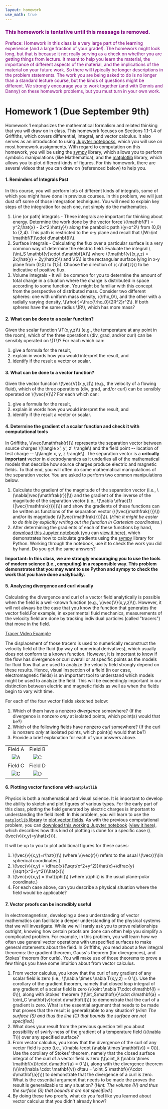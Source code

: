 ```yaml
---
layout: homework
use_math: true
---
```


<h3 style="color:purple">This homework is tentative until this message is removed.</h3>

<p style="color:purple">Preface: Homework in this class is a very large part of the learning experience (and a large fraction of your grade!). The homework might look long, but that is because it not really serving as a check on whether you are getting things from lecture. It meant to help you learn the material, the importance of different aspects of the material, and the implications of the material on your future work. So there will typically be longer descriptions in the problem statements. The work you are being asked to do is no longer than a standard lecture course, but the kinds of questions might be different. We strongly encourage you to work together (and with Dennis and Danny) on these homework problems, but you must turn in your own work.</p>

# Homework 1 (Due September 9th)

Homework 1 emphasizes the mathematical formalism and related thinking that you will draw on in class. This homework focuses on Sections 1.1-1.4 of Griffiths, which covers differential, integral, and vector calculus. It also serves as an introduction to using [Jupyter notebooks](http://jupyter.org), which you will use on most homework assignments. With regard to computation on this homework, you will be using the [sympy](http://sympy.org) library, which allows you to perform symbolic manipulations (like Mathematica), and the [matplotlib](http://matplotlib.org/) library, which allows you to plot different kinds of figures. For this homework, there are several videos that you can draw on (referenced below) to help you.

#### 1. Reminders of Integrals Past
In this course, you will perform lots of different kinds of integrals, some of which you might have done in previous courses. In this problem, we will just dust off some of those integration techniques. You will need to explain key steps of the integration for each one, not simply do the mathematics.

1. Line (or path) integrals - These integrals are important for thinking about energy. Determine the work done by the vector force \\(\mathbf{F} = y^2\;\hat{x} - 2x^2\;\hat{y}\\) along the parabolic path \\(y=x^2\\) from (0,0) to (2,4). This path is restricted to the x-y plane and recall that \\(W=\int \mathbf{F}\cdot d\mathbf{l}\\).
2. Surface integrals - Calculating the flux over a particular surface is a very common way of determine the electric field. Evaluate the integral \\(\int_S \mathbf{v}\cdot d\mathbf{A}\\) where \\(\mathbf{v}(x,y,z) = 2x\;\hat{y} + 2y\;\hat{z}\\) and \\(S\\) is the rectangular surface lying in x-y plane from (0,0) to (1,5). Choose the direction of \\(+\hat{z}\\) to be indicative of positive flux.
3. Volume integrals - It will be common for you to determine the amount of total charge in a situation where the charge is distributed in space according to some function. You might be familiar with this concept from the perspective of distributed mass. Consider two different spheres: one with uniform mass density, \\(\rho_0\\), and the other with a radially varying density, \\(\rho(r)=\frac{\rho_0}{2R^2}r^2\\). If both spheres have the same radius \\(R\\), which has more mass?

#### 2. What can be done to a scalar function?
Given the scalar function \\(T(x,y,z)\\) (e.g., the temperature at any point in the room), which of the three operations (div, grad, and/or curl) can be sensibly operated on \\(T\\)? For each which can:

1. give a formula for the result,
2. explain in words how you would interpret the result, and
3. identify if the result a vector or scalar.

#### 3. What can be done to a vector function?
Given the vector function \\(\vec{V}(x,y,z)\\) (e.g., the velocity of a flowing fluid), which of the three operations (div, grad, and/or curl) can be sensibly operated on \\(\vec{V}\\)? For each which can:

1. give a formula for the result,
2. explain in words how you would interpret the result, and
3. identify if the result a vector or scalar.

#### 4. Determine the gradient of a scalar function and check it with computational tools
In Griffiths, \\(\vec{\mathfrak{r}}\\) represents the separation vector between source charges \\(\langle x', y', z' \rangle\\) and the field point -- location of test charge -- \\(\langle x, y, z \rangle\\). The separation vector is a **critcally important** vector in electrodynamics as it underlies all of the mathematical models that describe how source charges produce electric and magnetic fields. To that end, you will often do some mathematical manipulations of the separation vector. You are asked to perform two common manipulations below.

1. Calculate the gradient of the magnitude of the separation vector (i.e., \\(\nabla\|\vec{\mathfrak{r}}\|\\)) and the gradient of the inverse of the magnitude of the separation vector (i.e., \\(\nabla \dfrac{1}{\|\vec{\mathfrak{r}}\|}\\)) and show the gradients of these functions can be written as functions of the separation vector (\\(\vec{\mathfrak{r}}\\)) and/or its magntiude (\\(\|\vec{\mathfrak{r}}\|\\)). (*Hint: it might be easier to do this by explicitly writing out the function in Cartesian coordinates.*)
2. After determining the gradients of each of these functions by hand, [download this Jupyter notebook](../jupyter/HW1-GradientProblem.ipynb) (you can [view it here](https://github.com/dannycab/phy481msu/blob/gh-pages/jupyter/HW1-GradientProblem.ipynb)), which demonstrates how to calculate gradients using the [sympy](http://sympy.org) library for Python. Working through the notebook, use it to check the work you did by hand. Do you get the same answers?

**Important: In this class, we are strongly encouraging you to use the tools of modern science (i.e., computing) in a responsible way. This problem demonstrates that you may want to use Python and sympy to check the work that you have done analytically.**

#### 5. Analyzing divergence and curl visually
Calculating the divergence and curl of a vector field analytically is possible when the field is a well-known function (e.g., \\(\vec{V}(x,y,z)\\)). However, it will not always be the case that you know the function that generates the vector field.For example, in experimental fluid mechanics, measurements of the velocity field are done by tracking individual particles (called "tracers") that move in the field.

[Tracer Video Example](https://www.youtube.com/watch?v=hzvFHrWQbP0)

The displacement of those tracers is used to numerically reconstruct the velocity field of the fluid (by way of numerical derivatives), which usually does not conform to a known function. However, it is important to know if the flow has divergence or curl overall or at specific points as the models for fluid flow that are used to analyze the velocity field strongly depend on these results. Hence, visual inspection of a field (in our case, electromagnetic fields) is an important tool to understand which models might be used to analyze the field. This will be exceedingly important in our distinction between electric and magnetic fields as well as when the fields begin to vary with time.

For each of the four vector fields sketched below:

1. Which of them have a nonzero *divergence* somewhere? (If the divergence is nonzero *only* at isolated points, which point(s) would that be?)
2. Which of the following fields have nonzero *curl* somewhere? (If the curl is nonzero *only* at isolated points, which point(s) would that be?)
3. Provide a brief explanation for each of your answers above.

|||
|:-:|:-:|
| Field A | Field B |
| ![A](./images/hw1/A.png "Field A") | ![C](./images/hw1/B.png "Field B") |
| Field C | Field D |
| ![C](./images/hw1/C.png "Field C") | ![D](./images/hw1/D.png "Field D") |

#### 6. Plotting vector functions with `matplotlib`
Physics is both a mathematical and visual science. It is important to develop the ability to sketch and plot figures of various types. For the early part of this class, plotting the field generated by electric charges is important to understanding the field itself. In this problem, you will learn to use the [`matplotlib` library](http://matplotlib.org) to [plot vector fields](http://matplotlib.org/examples/pylab_examples/quiver_demo.html). As with the previous computational problem, you can [download this working Jupyter notebook](../jupyter/HW1-VectorFieldsProblem.ipynb) ([view it here](https://github.com/dannycab/phy481msu/blob/gh-pages/jupyter/HW1-VectorFieldsProblem.ipynb)), which describes how this kind of plotting is done for a specific case (\\(\vec{v}(x,y)=y\hat{x}\\)).

It will be up to you to plot additional figures for these cases:

1. \\(\vec{v}(x,y)=r\hat{r}\\) (where \\(\vec{r}\\) refers to the usual \\(\vec{r}\\)in spherical coordinates.)
2. \\(\vec{v}(x,y) = \dfrac{x}{\sqrt{x^2+y^2}}\hat{x}+\dfrac{y}{\sqrt{x^2+y^2}}\hat{x}\\)
3. \\(\vec{v}(x,y) = \hat{\phi}\\) (where \\(\\phi\\) is the usual plane-polar coordinate.)
4. For each case above, can you describe a physical situation where the field would be applicable?

#### 7. Vector proofs can be incredibly useful
In electromagnetism, developing a deep understanding of vector mathematics can facilitate a deeper understanding of the physical systems that we will investigate. While we will rarely ask you to prove relationships outright, knowing how certain proofs are done can often help you simplify a complicated problem. For example, in this problem, you will learn how we often use general vector operations with unspecified surfaces to make general statements about the field. In Griffiths, you read about a few integral theorems: the gradient theorem, Gauss's theorem (for divergences), and Stokes' theorem (for curls). You will make use of those theorems to prove a few things you have some intuition about from vector calculus.

1. From vector calculus, you know that the curl of any gradient of any scalar field is zero (i.e., \\(\nabla \times \nabla T(x,y,z) = 0 \\)). Use the corollary of the gradient theorem, namely that closed loop integral of any gradient of a scalar field is zero (\\(\oint \nabla T\cdot d\mathbf{l} = 0\\)), along with Stokes' theorem (\\(\int_S\mathbf{v}\cdot d\mathbf{a} = \oint_C \mathbf{v}\cdot d\mathbf{l}\\)) to demonstrate that the curl of a gradient is zero. What is the essential argument that needs to be made that proves that the result is generalizable to any situation? (*Hint: The surface (S) and thus the line (C) that bounds the surface are not specified.*)
2. What does your result from the previous question tell you about possibility of swirly-ness of the gradient of a temperature field (\\(\nabla T\\)) over any specified surface?
3. From vector calculus, you know that the divergence of the curl of any vector field is zero (i.e., \\(\nabla \cdot (\nabla \times \mathbf{v}) = 0\\)). Use the corollary of Stokes' theorem, namely that the closed surface integral of the curl of a vector field is zero (\\(\oint_S (\nabla \times \mathbf{v})\cdot d\mathbf{a} = 0 \\)), along with the divergence theorem (\\(\int(\nabla \cdot \mathbf{v}) d\tau = \oint_S \mathbf{v}\cdot d\mathbf{a})\\)) to demonstrate that the divergence of a curl is zero. What is the essential argument that needs to be made the proves the result is generalizable to any situation? (*Hint: The volume (V) and thus the surface (S) that bounds it are not specified.*)
4. By doing these two proofs, what do you feel like you learned about vector calculus that you didn't already know?
